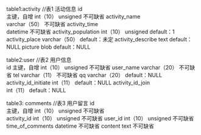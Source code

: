 table1:activity  //表1 活动信息
id  
    主键，自增  int（10） unsigned  不可缺省
activity_name   
    varchar（50）  不可缺省
activity_time   
    datetime  不可缺省
activity_population
    int（10） unsigned  default：1
activity_place
    varchar（50） default：未定
activity_describe
    text    default：NULL
picture
    blob    default：NULL   


table2:user     //表2  用户信息  
id
    主键，自增  int（10） unsigned  不可缺省
user_name
    varchar（20）  不可缺省
tel
    varchar（11）  不可缺省
qq
    varchar（20）  default：NULL
activity_id_initiate
    int（11）  default：NULL
activity_id_join  
    int（11）  default：NULL
	
	
table3: comments //表3 用户留言
id        
    主键，自增  int（10）  unsigned  不可缺省           
activity_id 
    int（10）  unsigned  不可缺省
user_id
    int（10）  unsigned  不可缺省
time_of_comments 
    datetime   不可缺省
content
    text   不可缺省
